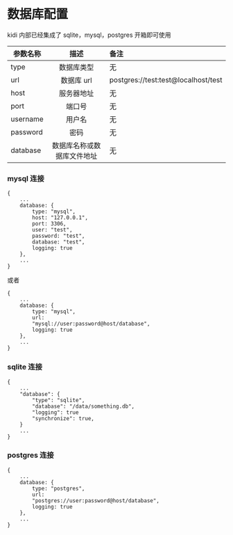 # 数据库配置

kidi 内部已经集成了 sqlite，mysql，postgres 开箱即可使用

| 参数名称 |            描述            | 备注                                |
| -------- | :------------------------: | :---------------------------------- |
| type     |         数据库类型         | 无                                  |
| url      |         数据库 url         | postgres://test:test@localhost/test |
| host     |         服务器地址         | 无                                  |
| port     |           端口号           | 无                                  |
| username |           用户名           | 无                                  |
| password |            密码            | 无                                  |
| database | 数据库名称或数据库文件地址 | 无                                  |

### mysql 连接

```
{
    ...
    database: {
        type: "mysql",
        host: "127.0.0.1",
        port: 3306,
        user: "test",
        password: "test",
        database: "test",
        logging: true
    },
    ...
}
```

或者

```
{
    ...
    database: {
        type: "mysql",
        url:
        "mysql://user:password@host/database",
        logging: true
    },
    ...
}
```

### sqlite 连接

```
{
    ...
    "database": {
        "type": "sqlite",
        "database": "/data/something.db",
        "logging": true
        "synchronize": true,
    }
    ...
}
```

### postgres 连接

```
{
    ...
    database: {
        type: "postgres",
        url:
        "postgres://user:password@host/database",
        logging: true
    },
    ...
}
```
